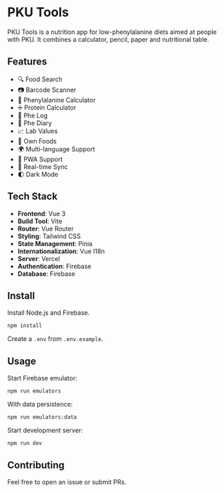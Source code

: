 # PKU Tools

PKU Tools is a nutrition app for low-phenylalanine diets aimed at people with PKU. It combines a calculator, pencil, paper and nutritional table.

## Features

- 🔍 Food Search
- 📷 Barcode Scanner
- 📱 Phenylalanine Calculator
- ➗ Protein Calculator
- 📝 Phe Log
- 📅 Phe Diary
- 📈 Lab Values
- 🍎 Own Foods
- 🌍 Multi-language Support
- 📱 PWA Support
- 🔄 Real-time Sync
- 🌓 Dark Mode

## Tech Stack

- **Frontend**: Vue 3
- **Build Tool**: Vite
- **Router**: Vue Router
- **Styling**: Tailwind CSS
- **State Management**: Pinia
- **Internationalization**: Vue I18n
- **Server**: Vercel
- **Authentication**: Firebase
- **Database**: Firebase

## Install

Install Node.js and Firebase.

```
npm install
```

Create a `.env` from `.env.example`.

## Usage

Start Firebase emulator:

```
npm run emulators
```

With data persistence:

```
npm run emulators:data
```

Start development server:

```
npm run dev
```

## Contributing

Feel free to open an issue or submit PRs.
